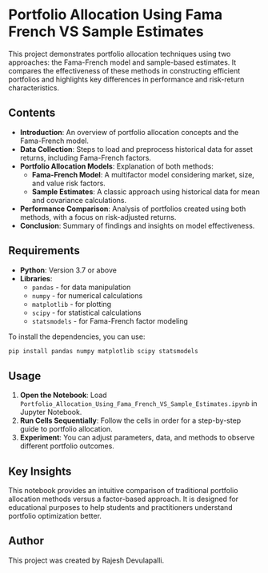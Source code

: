 
# Portfolio Allocation Using Fama French VS Sample Estimates

This project demonstrates portfolio allocation techniques using two approaches: the Fama-French model and sample-based estimates. It compares the effectiveness of these methods in constructing efficient portfolios and highlights key differences in performance and risk-return characteristics.

## Contents

- **Introduction**: An overview of portfolio allocation concepts and the Fama-French model.
- **Data Collection**: Steps to load and preprocess historical data for asset returns, including Fama-French factors.
- **Portfolio Allocation Models**: Explanation of both methods:
  - **Fama-French Model**: A multifactor model considering market, size, and value risk factors.
  - **Sample Estimates**: A classic approach using historical data for mean and covariance calculations.
- **Performance Comparison**: Analysis of portfolios created using both methods, with a focus on risk-adjusted returns.
- **Conclusion**: Summary of findings and insights on model effectiveness.

## Requirements

- **Python**: Version 3.7 or above
- **Libraries**:
  - `pandas` - for data manipulation
  - `numpy` - for numerical calculations
  - `matplotlib` - for plotting
  - `scipy` - for statistical calculations
  - `statsmodels` - for Fama-French factor modeling

To install the dependencies, you can use:
```bash
pip install pandas numpy matplotlib scipy statsmodels
```

## Usage

1. **Open the Notebook**: Load `Portfolio_Allocation_Using_Fama_French_VS_Sample_Estimates.ipynb` in Jupyter Notebook.
2. **Run Cells Sequentially**: Follow the cells in order for a step-by-step guide to portfolio allocation.
3. **Experiment**: You can adjust parameters, data, and methods to observe different portfolio outcomes.

## Key Insights

This notebook provides an intuitive comparison of traditional portfolio allocation methods versus a factor-based approach. It is designed for educational purposes to help students and practitioners understand portfolio optimization better.

## Author

This project was created by Rajesh Devulapalli.
